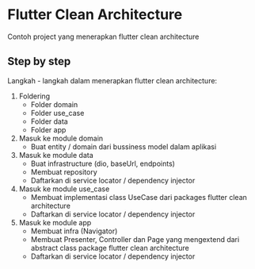 # Flutter Clean Architecture

Contoh project yang menerapkan flutter clean architecture

## Step by step

Langkah - langkah dalam menerapkan flutter clean architecture:

1. Foldering
   - Folder domain
   - Folder use_case
   - Folder data
   - Folder app
2. Masuk ke module domain
   - Buat entity / domain dari bussiness model dalam aplikasi
3. Masuk ke module data
   - Buat infrastructure (dio, baseUrl, endpoints)
   - Membuat repository
   - Daftarkan di service locator / dependency injector
4. Masuk ke module use_case
   - Membuat implementasi class UseCase dari packages flutter clean architecture
   - Daftarkan di service locator / dependency injector
5. Masuk ke module app
   - Membuat infra (Navigator)
   - Membuat Presenter, Controller dan Page yang mengextend dari abstract class package flutter clean architecture
   - Daftarkan di service locator / dependency injector
